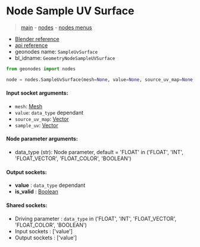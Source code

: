 # Node Sample UV Surface

> [main](../structure.md) - [nodes](nodes.md) - [nodes menus](nodes_menus.md)

- [Blender reference](https://docs.blender.org/manual/en/latest/modeling/geometry_nodes/mesh/sample_uv_surface.html)
- [api reference](https://docs.blender.org/api/current/bpy.types.GeometryNodeSampleUVSurface.html)
- geonodes name: `SampleUvSurface`
- bl_idname: `GeometryNodeSampleUVSurface`

```python
from geonodes import nodes

node = nodes.SampleUvSurface(mesh=None, value=None, source_uv_map=None, sample_uv=None, data_type='FLOAT')
```

#### Input socket arguments:

- `mesh`: [Mesh](Mesh.md)
- `value`: `data_type` dependant
- `source_uv_map`: [Vector](Vector.md)
- `sample_uv`: [Vector](Vector.md)

#### Node parameter arguments:

- data_type (str): Node parameter, default = 'FLOAT' in ('FLOAT', 'INT', 'FLOAT_VECTOR', 'FLOAT_COLOR', 'BOOLEAN')

#### Output sockets:

- **value** : ``data_type`` dependant
- **is_valid** : [Boolean](Boolean.md)

#### Shared sockets:

- Driving parameter : ``data_type`` in ('FLOAT', 'INT', 'FLOAT_VECTOR', 'FLOAT_COLOR', 'BOOLEAN')
- Input sockets  : ['value']
- Output sockets : ['value']
